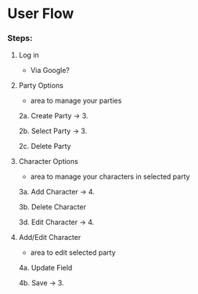 # User Flow
### Steps:

1. Log in
    - Via Google?

2. Party Options
    - area to manage your parties

    2a. Create Party -> 3.

    2b. Select Party -> 3.

    2c. Delete Party

3. Character Options
    - area to manage your characters in selected party

    3a. Add Character -> 4.

    3b. Delete Character

    3d. Edit Character -> 4.

4. Add/Edit Character
    - area to edit selected party

    4a. Update Field

    4b. Save -> 3.
